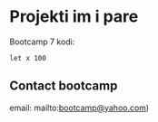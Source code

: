# Projekti im i pare 
Bootcamp 7
kodi: 

    let x 100

## Contact bootcamp
email: mailto:bootcamp@yahoo.com)